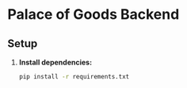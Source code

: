 # Palace of Goods Backend

## Setup

1. **Install dependencies:**

   ```bash
   pip install -r requirements.txt
